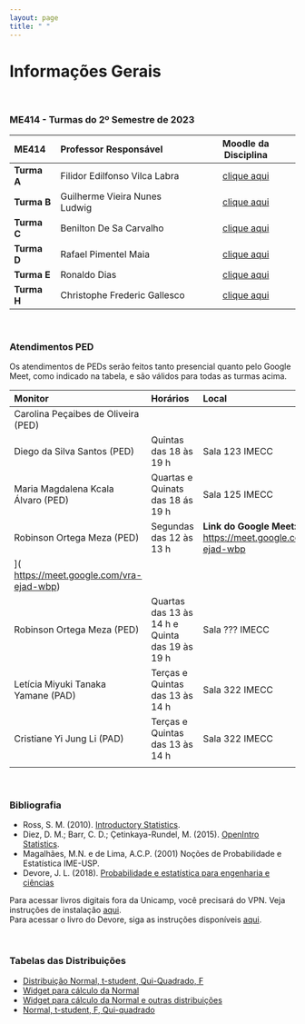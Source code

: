 ```yaml
---
layout: page
title: " "
---
```


# Informações Gerais

<br/>

### ME414 - Turmas do 2º Semestre de 2023

| ME414        | Professor Responsável        |  Moodle da Disciplina |  
|:-------------|:-----------------------------|:-----------------------------:|
| **Turma A**  | Filidor Edilfonso Vilca Labra|  [clique aqui](https://moodle.ggte.unicamp.br/enrol/index.php?id=17404)    |
| **Turma B**  | Guilherme Vieira Nunes Ludwig|  [clique aqui](https://moodle.ggte.unicamp.br/enrol/index.php?id=17286)    |
| **Turma C**  | Benilton De Sa Carvalho      |  [clique aqui](https://moodle.ggte.unicamp.br/enrol/index.php?id=17204)    |
| **Turma D**  | Rafael Pimentel Maia         |  [clique aqui](https://moodle.ggte.unicamp.br/course/view.php?id=16958)    |
| **Turma E**  | Ronaldo Dias                 |  [clique aqui](https://moodle.ggte.unicamp.br/enrol/index.php?id=17207)    |
| **Turma H**  | Christophe Frederic Gallesco |  [clique aqui](https://moodle.ggte.unicamp.br/enrol/index.php?id=17362)    |


<br />

### Atendimentos PED

Os atendimentos de PEDs serão feitos tanto presencial quanto pelo Google Meet, como indicado na tabela, e são válidos para todas as turmas acima.



| Monitor        | Horários        |  Local | 
|:----------------|:-------------------------------------|:-----------------|
| Carolina Peçaibes de Oliveira (PED) | | |    
| Diego da Silva Santos (PED)         | Quintas das 18 às 19 h | Sala 123 IMECC| 
| Maria Magdalena Kcala Álvaro (PED)  | Quartas e Quinats das 18 ás 19 h | Sala 125 IMECC |
| Robinson Ortega Meza (PED)          | Segundas das 12 às 13 h | **Link do Google Meet:** [ https://meet.google.com/vra-ejad-wbp
]( https://meet.google.com/vra-ejad-wbp)|   
| Robinson Ortega Meza (PED)          | Quartas das 13 às 14 h e Quinta das 19 às 19 h| Sala ??? IMECC |       
| Letícia Miyuki Tanaka Yamane (PAD)  | Terças e Quintas das 13 às 14 h| Sala 322 IMECC|  
| Cristiane Yi Jung Li (PAD)   | Terças e Quintas das 13 às 14 h| Sala 322 IMECC| 
|   | | |                     


<br />



### Bibliografia

* Ross, S. M. (2010). [Introductory Statistics](http://www.sciencedirect.com/science/book/9780123743886).
* Diez, D. M.; Barr, C. D.; Çetinkaya-Rundel, M. (2015). [OpenIntro Statistics](https://leanpub.com/openintro-statistics).
* Magalhães, M.N. e de Lima, A.C.P. (2001) Noções de Probabilidade e Estatística IME-USP.
* Devore, J. L. (2018). [Probabilidade e estatística para engenharia e ciências](	http://acervus.unicamp.br/index.asp?codigo_sophia=1138563)

Para acessar livros digitais fora da Unicamp, você precisará do VPN. Veja instruções de instalação [aqui](http://www.ccuec.unicamp.br/ccuec/acesso_remoto_vpn). <br />
Para acessar o livro do Devore, siga as instruções disponíveis [aqui](https://www.biblioteca.fea.unicamp.br/sites/biblioteca/files/GuiaDeAcessoAosE-booksCengage.pdf).

<br />

### Tabelas das Distribuições

* [Distribuição Normal, t-student, Qui-Quadrado, F](Tabelas-impressao.pdf)
* [Widget para cálculo da Normal](https://www.wolframalpha.com/widgets/gallery/view.jsp?id=9bd010a31f27d2500aede72eb5852af2)
* [Widget para cálculo da Normal e outras distribuições](https://gallery.shinyapps.io/dist_calc/)
* [Normal, t-student, F, Qui-quadrado](http://www.bertolo.pro.br/FinEst/Estatistica/DistribuicaoProbabilidades2/normal/index.html)

